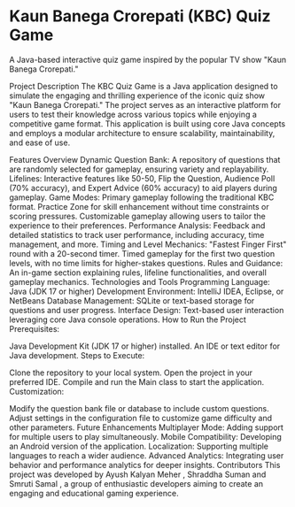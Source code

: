 # Kaun Banega Crorepati (KBC) Quiz Game
A Java-based interactive quiz game inspired by the popular TV show "Kaun Banega Crorepati."

Project Description
The KBC Quiz Game is a Java application designed to simulate the engaging and thrilling experience of the iconic quiz show "Kaun Banega Crorepati." The project serves as an interactive platform for users to test their knowledge across various topics while enjoying a competitive game format. This application is built using core Java concepts and employs a modular architecture to ensure scalability, maintainability, and ease of use.

Features Overview
Dynamic Question Bank: A repository of questions that are randomly selected for gameplay, ensuring variety and replayability.
Lifelines: Interactive features like 50-50, Flip the Question, Audience Poll (70% accuracy), and Expert Advice (60% accuracy) to aid players during gameplay.
Game Modes:
Primary gameplay following the traditional KBC format.
Practice Zone for skill enhancement without time constraints or scoring pressures.
Customizable gameplay allowing users to tailor the experience to their preferences.
Performance Analysis: Feedback and detailed statistics to track user performance, including accuracy, time management, and more.
Timing and Level Mechanics:
"Fastest Finger First" round with a 20-second timer.
Timed gameplay for the first two question levels, with no time limits for higher-stakes questions.
Rules and Guidance: An in-game section explaining rules, lifeline functionalities, and overall gameplay mechanics.
Technologies and Tools
Programming Language: Java (JDK 17 or higher)
Development Environment: IntelliJ IDEA, Eclipse, or NetBeans
Database Management: SQLite or text-based storage for questions and user progress.
Interface Design: Text-based user interaction leveraging core Java console operations.
How to Run the Project
Prerequisites:

Java Development Kit (JDK 17 or higher) installed.
An IDE or text editor for Java development.
Steps to Execute:

Clone the repository to your local system.
Open the project in your preferred IDE.
Compile and run the Main class to start the application.
Customization:

Modify the question bank file or database to include custom questions.
Adjust settings in the configuration file to customize game difficulty and other parameters.
Future Enhancements
Multiplayer Mode: Adding support for multiple users to play simultaneously.
Mobile Compatibility: Developing an Android version of the application.
Localization: Supporting multiple languages to reach a wider audience.
Advanced Analytics: Integrating user behavior and performance analytics for deeper insights.
Contributors
This project was developed by Ayush Kalyan Meher , Shraddha Suman and Smruti Samal , a group of enthusiastic developers aiming to create an engaging and educational gaming experience.

